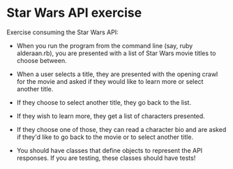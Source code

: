 
# Star Wars API exercise

Exercise consuming the Star Wars API:

* When you run the program from the command line (say, ruby alderaan.rb), you are presented with a list of Star Wars movie titles to choose between.

* When a user selects a title, they are presented with the opening crawl for the movie and asked if they would like to learn more or select another title.

* If they choose to select another title, they go back to the list.

* If they wish to learn more, they get a list of characters presented.

* If they choose one of those, they can read a character bio and are asked if they'd like to go back to the movie or to select another title.

* You should have classes that define objects to represent the API responses. If you are testing, these classes should have tests! 
